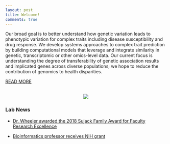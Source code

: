 ```yaml
---
layout: post
title: Welcome!
comments: true
---
```


Our broad goal is to better understand how genetic variation leads to phenotypic variation for complex traits including disease susceptibility and drug response. 
We develop systems approaches to complex trait prediction by building computational models that leverage and integrate similarity in genetic, transcriptomic or other omics-level data. 
Our current focus is understanding the degree of transferability of genetic association results and implicated genes across diverse populations; we hope to reduce the contribution of genomics to health disparities.

<a href="{{ site.baseurl }}/research">READ MORE</a>
<br>
<br>
<figure>
    <center><img src="{{ site.baseurl }}/images/lab_photos8.jpg" /></center>
</figure>

### Lab News
- [Dr. Wheeler awarded the 2018 Sujack Family Award for Faculty Research Excellence](https://www.luc.edu/cas/thesujackawards/)

- [Bioinformatics professor receives NIH grant](https://luc.edu/bioinformatics/homenews/drwheelerresearchgrant.shtml)
